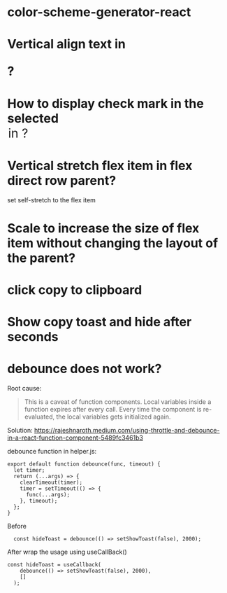 # color-scheme-generator-react


# Vertical align text in <p>?

# How to display check mark in the selected <option> in <select>?

# Vertical stretch flex item in flex direct row parent?
set self-stretch to the flex item

# Scale to increase the size of flex item without changing the layout of the parent?

# click copy to clipboard

# Show copy toast and hide after seconds


# debounce does not work?
Root cause:
> This is a caveat of function components. Local variables inside a function expires after every call. Every time the component is re-evaluated, the local variables gets initialized again.

Solution: 
https://rajeshnaroth.medium.com/using-throttle-and-debounce-in-a-react-function-component-5489fc3461b3



debounce function in helper.js:
```
export default function debounce(func, timeout) {
  let timer;
  return (...args) => {
    clearTimeout(timer);
    timer = setTimeout(() => {
      func(...args);
    }, timeout);
  };
}
```

Before
```
  const hideToast = debounce(() => setShowToast(false), 2000);
```

After wrap the usage using useCallBack()
```
const hideToast = useCallback(
    debounce(() => setShowToast(false), 2000),
    []
  );
```

